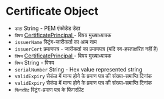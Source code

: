 # Certificate Object

* `डाटा` String - PEM एंकोडेड डेटा
* ` विषय ` [ CertificatePrincipal ](certificate-principal.md) - विषय मुख्याध्यापक
* ` issuerName ` स्ट्रिंग-जारीकर्ता का आम नाम
* ` issuerCert ` प्रमाणपत्र - जारीकर्ता का प्रमाणपत्र (यदि स्व-हस्ताक्षरित नहीं है)
* ` विषय ` [ CertificatePrincipal ](certificate-principal.md) - विषय मुख्याध्यापक
* `विषय` String - विषय
* `serialNumber` String - Hex value represented string
* ` validExpiry ` सेकंड में मान्य होने के प्रमाण पत्र की संख्या-समाप्ति दिनांक
* ` validExpiry ` सेकंड में मान्य होने के प्रमाण पत्र की संख्या-समाप्ति दिनांक
* ` फिंगरप्रिंट ` स्ट्रिंग-प्रमाण पत्र के फिंगरप्रिंट